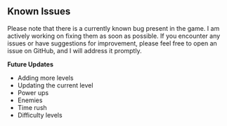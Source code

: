 ## Known Issues
Please note that there is a currently known bug present in the game. I am actively working on fixing them as soon as possible.
If you encounter any issues or have suggestions for improvement, please feel free to open an issue on GitHub, and I will address it promptly.


**Future Updates**
  - Adding more levels
  - Updating the current level
  - Power ups
  - Enemies
  - Time rush
  - Difficulty levels
